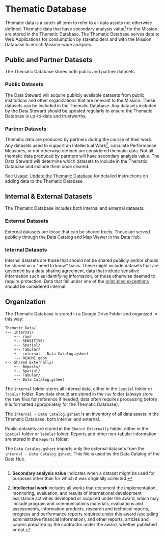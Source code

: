 # Thematic Database

Thematic data is a catch-all term to refer to all data assets not otherwise defined. Thematic data that have secondary analysis value[^1] for the Mission are stored in the Thematic Database. The Thematic Database serves data to Web Applications for consumption by stakeholders and with the Mission Database to enrich Mission-wide analyses.

## Public and Partner Datasets
The Thematic Database stores both public and partner datasets.

### Public Datasets

The Data Steward will acquire publicly available datasets from public institutions and other organizations that are relevant to the Mission. These datasets can be included in the Thematic Database. Any datasets included by the Data Steward should be updated regularly to ensure the Thematic Database is up-to-date and trustworthy.

### Partner Datasets

Thematic data are produced by partners during the course of their work. Any datasets used to support an Intellectual Work[^2], calculate Performance Measures, or not otherwise defined are considered thematic data. Not all thematic data produced by partners will have secondary analysis value. The Data Steward will determine which datasets to include in the Thematic Database and include them once cleared.

See [Usage: Update the Thematic Database](../usage/update-thematicdb.md) for detailed instructions on adding data to the Thematic Database.

## Internal & External Datasets

The Thematic Database includes both internal and external datasets. 

### External Datasets

External datasets are those that can be shared freely. These are served publicly through the Data Catalog and Map Viewer in the Data Hub. 

### Internal Datasets

Internal datasets are those that should not be shared publicly and/or should be shared on a "need to know" basis. These might include datasets that are governed by a data sharing agreement, data that include sensitive information such as identifying information, or those otherwise deemed to require protection. Data that fall under one of the [principled exceptions](http://www.whitehouse.gov/sites/default/files/omb/bulletins/fy2012/b12-01.pdf) should be considered internal.

## Organization

The Thematic Database is stored in a Google Drive Folder and organized in this way:

```
Thematic Data/
+-- Internal/
    +-- raw/
    +-- SENSITIVE/
    +-- Spatial/
    +-- Tabular/
    +-- internal - Data Catalog.gsheet
    +-- README.gdoc
+-- Shared Externally/
    +-- Reports/
    +-- Spatial/
    +-- Tabular/
    +-- Data Catalog.gsheet
```

The `Internal` folder stores all internal data, either in the `Spatial` folder or `Tabular` folder. Raw data should are stored in the `raw` folder (always store the raw files for reference if needed; data often requires processing before it is formatted appropriately for the Thematic Database).

The `internal - Data Catalog.gsheet` is an inventory of all data assets in the Thematic Database, both internal and external.

Public datasets are stored in the `Shared Externally` folder, either in the `Spatial` folder or `Tabular` folder. Reports and other non-tabular information are stored in the `Reports` folder. 

The `Data Catalog.gsheet` imports only the external datasets from the `internal - Data Catalog.gsheet`. This file is used by the Data Catalog of the Data Hub.

[^1]: **Secondary analysis value** indicates when a dataset might be used for purposes other than for which it was originally collected. 
[^2]: **Intellectual work** includes all works that document the implementation, monitoring, evaluation, and results of international development assistance activities developed or acquired under the award, which may include program and communications materials, evaluations and assessments, information products, research and technical reports, progress and performance reports required under this award (excluding administrative financial information), and other reports, articles and papers prepared by the contractor under the award, whether published or not.



